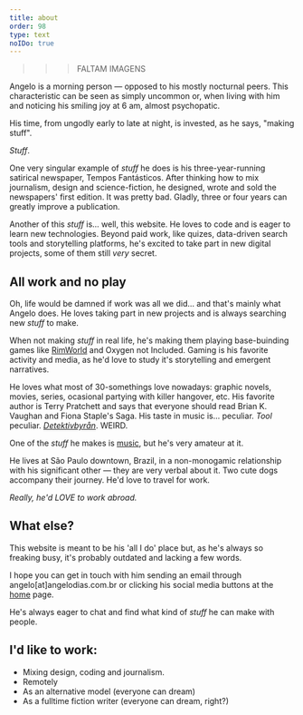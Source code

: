 ```yaml
---
title: about
order: 98
type: text
noIDo: true
---
```


>>> FALTAM IMAGENS

Angelo is a morning person — opposed to his mostly nocturnal peers. This characteristic can be seen as simply uncommon or, when living with him and noticing his smiling joy at 6 am, almost psychopatic.

His time, from ungodly early to late at night, is invested, as he says, "making stuff".

*Stuff*.

One very singular example of *stuff* he does is his three-year-running satirical newspaper, Tempos Fantásticos. After thinking how to mix journalism, design and science-fiction, he designed, wrote and sold the newspapers' first edition. It was pretty bad. Gladly, three or four years can greatly improve a publication.

Another of this *stuff* is... well, this website. He loves to code and is eager to learn new technologies. Beyond paid work, like quizes, data-driven search tools and storytelling platforms, he's excited to take part in new digital projects, some of them still *very* secret.

## All work and no play

Oh, life would be damned if work was all we did... and that's mainly what Angelo does. He loves taking part in new projects and is always searching new *stuff* to make.

When not making *stuff* in real life, he's making them playing base-buinding games like [RimWorld](https://www.rockpapershotgun.com/2016/08/12/how-rimworld-generates-great-stories/) and Oxygen not Included. Gaming is his favorite activity and media, as he'd love to study it's storytelling and emergent narratives.

He loves what most of 30-somethings love nowadays: graphic novels, movies, series, ocasional partying with killer hangover, etc. His favorite author is Terry Pratchett and says that everyone should read Brian K. Vaughan and Fiona Staple's Saga. His taste in music is... peculiar. *Tool* peculiar. [*Detektivbyrån*](https://www.youtube.com/watch?v=wBU3waTWrv8). WEIRD.

One of the *stuff* he makes is [music](https://soundcloud.com/angelod1as), but he's very amateur at it.

He lives at São Paulo downtown, Brazil, in a non-monogamic relationship with his significant other — they are very verbal about it. Two cute dogs accompany their journey. He'd love to travel for work.

*Really, he'd LOVE to work abroad.*

## What else?

This website is meant to be his 'all I do' place but, as he's always so freaking busy, it's probably outdated and lacking a few words.

I hope you can get in touch with him sending an email through angelo\[at\]angelodias.com.br or clicking his social media buttons at the [home](/) page.

He's always eager to chat and find what kind of *stuff* he can make with people.

## I'd like to work:

- Mixing design, coding and journalism.
- Remotely
- As an alternative model (everyone can dream)
- As a fulltime fiction writer (everyone can dream, right?)